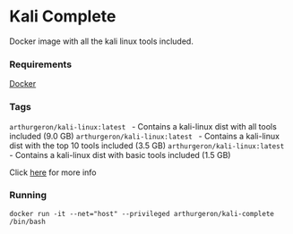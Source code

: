 
# Kali Complete
Docker image with all the kali linux tools included.

### Requirements
[Docker](https://docs.docker.com/engine/installation/)

### Tags

``arthurgeron/kali-linux:latest `` - Contains a kali-linux dist with all tools included (9.0 GB)
``arthurgeron/kali-linux:latest `` - Contains a kali-linux dist with the top 10 tools included (3.5 GB)
``arthurgeron/kali-linux:latest `` - Contains a kali-linux dist with basic tools included (1.5 GB)    

Click [here](https://www.kali.org/news/kali-linux-metapackages/) for more info
### Running
``docker run -it --net="host" --privileged arthurgeron/kali-complete /bin/bash``